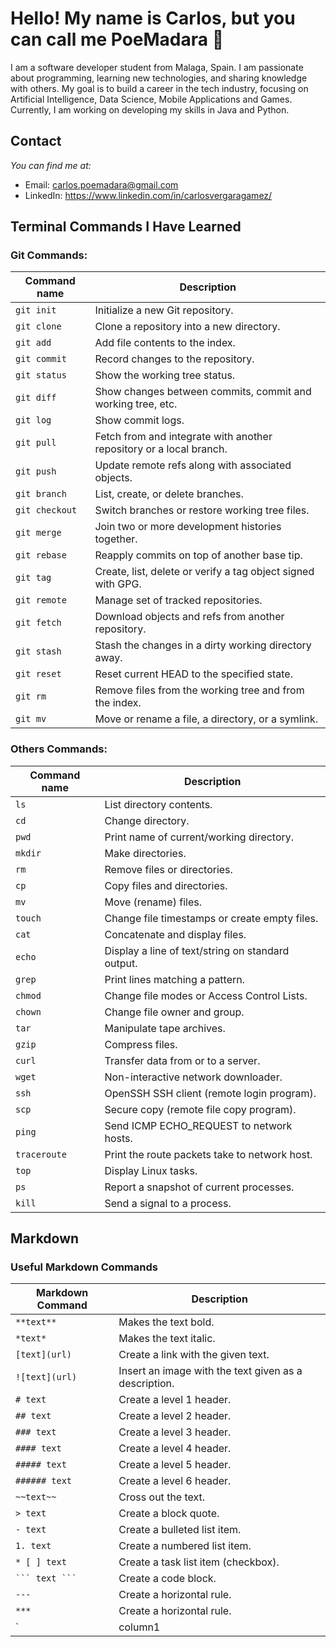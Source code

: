 # Hello! My name is Carlos, but you can call me PoeMadara 👋
I am a software developer student from Malaga, Spain. I am passionate about programming, learning new technologies, and sharing knowledge with others. My goal is to build a career in the tech industry, focusing on Artificial Intelligence, Data Science, Mobile Applications and Games. Currently, I am working on developing my skills in Java and Python.

## Contact

*You can find me at:*

- Email: carlos.poemadara@gmail.com
- LinkedIn: https://www.linkedin.com/in/carlosvergaragamez/
  

## Terminal Commands I Have Learned

### Git Commands:

| Command name      | Description |
|-------------------|-------------|
| `git init`        | Initialize a new Git repository. |
| `git clone`       | Clone a repository into a new directory. |
| `git add`         | Add file contents to the index. |
| `git commit`      | Record changes to the repository. |
| `git status`      | Show the working tree status. |
| `git diff`        | Show changes between commits, commit and working tree, etc. |
| `git log`         | Show commit logs. |
| `git pull`        | Fetch from and integrate with another repository or a local branch. |
| `git push`        | Update remote refs along with associated objects. |
| `git branch`      | List, create, or delete branches. |
| `git checkout`    | Switch branches or restore working tree files. |
| `git merge`       | Join two or more development histories together. |
| `git rebase`      | Reapply commits on top of another base tip. |
| `git tag`         | Create, list, delete or verify a tag object signed with GPG. |
| `git remote`      | Manage set of tracked repositories. |
| `git fetch`       | Download objects and refs from another repository. |
| `git stash`       | Stash the changes in a dirty working directory away. |
| `git reset`       | Reset current HEAD to the specified state. |
| `git rm`          | Remove files from the working tree and from the index. |
| `git mv`          | Move or rename a file, a directory, or a symlink. |

### Others Commands:

| Command name | Description |
|--------------|-------------|
| `ls`         | List directory contents. |
| `cd`         | Change directory. |
| `pwd`        | Print name of current/working directory. |
| `mkdir`      | Make directories. |
| `rm`         | Remove files or directories. |
| `cp`         | Copy files and directories. |
| `mv`         | Move (rename) files. |
| `touch`      | Change file timestamps or create empty files. |
| `cat`        | Concatenate and display files. |
| `echo`       | Display a line of text/string on standard output. |
| `grep`       | Print lines matching a pattern. |
| `chmod`      | Change file modes or Access Control Lists. |
| `chown`      | Change file owner and group. |
| `tar`        | Manipulate tape archives. |
| `gzip`       | Compress files. |
| `curl`       | Transfer data from or to a server. |
| `wget`       | Non-interactive network downloader. |
| `ssh`        | OpenSSH SSH client (remote login program). |
| `scp`        | Secure copy (remote file copy program). |
| `ping`       | Send ICMP ECHO_REQUEST to network hosts. |
| `traceroute` | Print the route packets take to network host. |
| `top`        | Display Linux tasks. |
| `ps`         | Report a snapshot of current processes. |
| `kill`       | Send a signal to a process. |


## Markdown
### Useful Markdown Commands

| Markdown Command | Description |
|---|---|
| `**text**` | Makes the text bold. |
| `*text*` | Makes the text italic. |
| `[text](url)` | Create a link with the given text. |
| `![text](url)` | Insert an image with the text given as a description. |
| `# text` | Create a level 1 header. |
| `## text` | Create a level 2 header. |
| `### text` | Create a level 3 header. |
| `#### text` | Create a level 4 header. |
| `##### text` | Create a level 5 header. |
| `###### text` | Create a level 6 header. |
| `~~text~~` | Cross out the text. |
| `> text` | Create a block quote. |
| `- text` | Create a bulleted list item. |
| `1. text` | Create a numbered list item. |
| `* [ ] text` | Create a task list item (checkbox). |
| ` ``` text ``` ` | Create a code block. |
| `---` | Create a horizontal rule. |
| `***` | Create a horizontal rule. |
| `| column1 | column2 |` | Create a table. |


